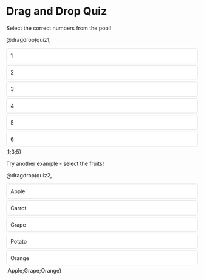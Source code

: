 <!--
author:   Your Name
email:    your@email.com
version:  0.1.0
language: en
narrator: US English Female

script:   https://cdnjs.cloudflare.com/ajax/libs/Sortable/1.14.0/Sortable.min.js

@dragdrop
<section style="width: 100%; max-width: 600px; margin: 20px auto; padding: 20px; border: 1px solid #ccc; border-radius: 8px;" id="quiz-@0">
  <div class="question" style="font-size: 18px; margin-bottom: 20px;">@0</div>
  
  <div style="display: flex; gap: 20px;">
    <div style="flex: 1;">
      <div style="font-weight: bold; margin-bottom: 10px;">Pool:</div>
      <div class="pool-container" style="min-height: 50px; padding: 10px; background-color: #f8f8f8; border: 1px dashed #ccc; border-radius: 4px;" id="pool-@0">
        @1
      </div>
    </div>
    
    <div style="flex: 1;">
      <div style="font-weight: bold; margin-bottom: 10px;">Your Selection:</div>
      <div class="target-container" style="min-height: 50px; padding: 10px; background-color: #f8f8f8; border: 1px dashed #ccc; border-radius: 4px;" id="target-@0">
      </div>
    </div>
  </div>
  
  <div class="feedback" style="margin-top: 20px; font-weight: bold; text-align: center;"></div>
</section>

<script>
  (function(){
    const quizId = '@0'.replace(/[^a-zA-Z0-9]/g, '');
    const quizContainer = document.querySelector(`#quiz-${quizId}`);
    const poolContainer = quizContainer.querySelector('.pool-container');
    const targetContainer = quizContainer.querySelector('.target-container');
    const feedback = quizContainer.querySelector('.feedback');
    const correctAnswers = new Set('@2'.split(';'));
    
    new Sortable(poolContainer, {
      group: {
        name: quizId,
        pull: 'clone',
        put: true
      },
      animation: 150,
      onEnd: checkAnswer
    });
    
    new Sortable(targetContainer, {
      group: {
        name: quizId,
        pull: true,
        put: true
      },
      animation: 150,
      onAdd: checkAnswer,
      onRemove: checkAnswer
    });

    function checkAnswer() {
      const currentAnswers = new Set(
        Array.from(targetContainer.querySelectorAll('.choice'))
          .map(choice => choice.textContent.trim())
      );

      const isCorrect = currentAnswers.size === correctAnswers.size &&
                       [...currentAnswers].every(answer => correctAnswers.has(answer));
      
      if (isCorrect) {
        feedback.textContent = "Correct!";
        feedback.style.color = "green";
      } else {
        feedback.textContent = "Try again!";
        feedback.style.color = "red";
      }
    }
  })();
</script>
@end
-->

# Drag and Drop Quiz

Select the correct numbers from the pool!

@dragdrop(quiz1,
<div class="choice" style="padding: 10px; margin: 5px 0; background-color: #fff; border: 1px solid #ddd; border-radius: 4px; cursor: move; user-select: none;">1</div>
<div class="choice" style="padding: 10px; margin: 5px 0; background-color: #fff; border: 1px solid #ddd; border-radius: 4px; cursor: move; user-select: none;">2</div>
<div class="choice" style="padding: 10px; margin: 5px 0; background-color: #fff; border: 1px solid #ddd; border-radius: 4px; cursor: move; user-select: none;">3</div>
<div class="choice" style="padding: 10px; margin: 5px 0; background-color: #fff; border: 1px solid #ddd; border-radius: 4px; cursor: move; user-select: none;">4</div>
<div class="choice" style="padding: 10px; margin: 5px 0; background-color: #fff; border: 1px solid #ddd; border-radius: 4px; cursor: move; user-select: none;">5</div>
<div class="choice" style="padding: 10px; margin: 5px 0; background-color: #fff; border: 1px solid #ddd; border-radius: 4px; cursor: move; user-select: none;">6</div>,1;3;5)

Try another example - select the fruits!

@dragdrop(quiz2,
<div class="choice" style="padding: 10px; margin: 5px 0; background-color: #fff; border: 1px solid #ddd; border-radius: 4px; cursor: move; user-select: none;">Apple</div>
<div class="choice" style="padding: 10px; margin: 5px 0; background-color: #fff; border: 1px solid #ddd; border-radius: 4px; cursor: move; user-select: none;">Carrot</div>
<div class="choice" style="padding: 10px; margin: 5px 0; background-color: #fff; border: 1px solid #ddd; border-radius: 4px; cursor: move; user-select: none;">Grape</div>
<div class="choice" style="padding: 10px; margin: 5px 0; background-color: #fff; border: 1px solid #ddd; border-radius: 4px; cursor: move; user-select: none;">Potato</div>
<div class="choice" style="padding: 10px; margin: 5px 0; background-color: #fff; border: 1px solid #ddd; border-radius: 4px; cursor: move; user-select: none;">Orange</div>,Apple;Grape;Orange)
